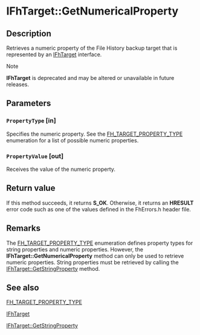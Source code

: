 # IFhTarget::GetNumericalProperty

## Description

Retrieves a numeric property of the File History backup target that is represented by an [IFhTarget](https://learn.microsoft.com/windows/desktop/api/fhcfg/nn-fhcfg-ifhtarget) interface.

> [!NOTE]
> **IFhTarget** is deprecated and may be altered or unavailable in future releases.

## Parameters

### `PropertyType` [in]

Specifies the numeric property. See the [FH_TARGET_PROPERTY_TYPE](https://learn.microsoft.com/windows/desktop/api/fhcfg/ne-fhcfg-fh_target_property_type) enumeration for a list of possible numeric properties.

### `PropertyValue` [out]

Receives the value of the numeric property.

## Return value

If this method succeeds, it returns **S_OK**. Otherwise, it returns an **HRESULT** error code such as one of the values defined in the FhErrors.h header file.

## Remarks

The [FH_TARGET_PROPERTY_TYPE](https://learn.microsoft.com/windows/desktop/api/fhcfg/ne-fhcfg-fh_target_property_type) enumeration defines property types for string properties and numeric properties. However, the **IFhTarget::GetNumericalProperty** method can only be used to retrieve numeric properties. String properties must be retrieved by calling the [IFhTarget::GetStringProperty](https://learn.microsoft.com/windows/desktop/api/fhcfg/nf-fhcfg-ifhtarget-getstringproperty) method.

## See also

[FH_TARGET_PROPERTY_TYPE](https://learn.microsoft.com/windows/desktop/api/fhcfg/ne-fhcfg-fh_target_property_type)

[IFhTarget](https://learn.microsoft.com/windows/desktop/api/fhcfg/nn-fhcfg-ifhtarget)

[IFhTarget::GetStringProperty](https://learn.microsoft.com/windows/desktop/api/fhcfg/nf-fhcfg-ifhtarget-getstringproperty)